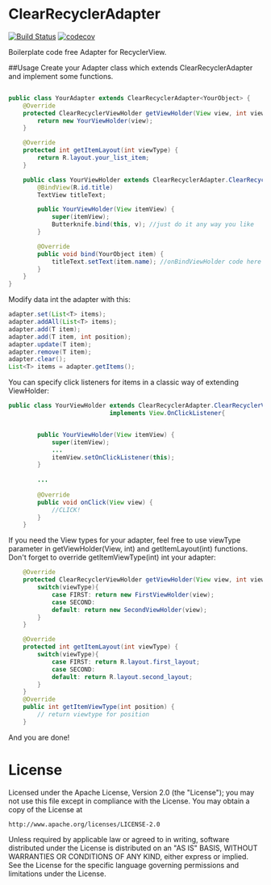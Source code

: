 # ClearRecyclerAdapter

[![Build Status](https://travis-ci.org/Prokky/ClearRecyclerAdapter.svg?branch=master)](https://travis-ci.org/Prokky/ClearRecyclerAdapter)
[![codecov](https://codecov.io/gh/Prokky/ClearRecyclerAdapter/branch/master/graph/badge.svg)](https://codecov.io/gh/Prokky/ClearRecyclerAdapter)

Boilerplate code free Adapter for RecyclerView.

##Usage
Create your Adapter class which extends ClearRecyclerAdapter and implement some functions.
```java

public class YourAdapter extends ClearRecyclerAdapter<YourObject> {
    @Override
    protected ClearRecyclerViewHolder getViewHolder(View view, int viewType) {
        return new YourViewHolder(view);
    }

    @Override
    protected int getItemLayout(int viewType) {
        return R.layout.your_list_item;
    }

    public class YourViewHolder extends ClearRecyclerAdapter.ClearRecyclerViewHolder<YourObject> {
        @BindView(R.id.title)
        TextView titleText;

        public YourViewHolder(View itemView) {
            super(itemView);
            Butterknife.bind(this, v); //just do it any way you like
        }

        @Override
        public void bind(YourObject item) {
            titleText.setText(item.name); //onBindViewHolder code here
        }
    }
}
```

Modify data int the adapter with this:
```java
adapter.set(List<T> items);
adapter.addAll(List<T> items);
adapter.add(T item);
adapter.add(T item, int position);
adapter.update(T item);
adapter.remove(T item);
adapter.clear();
List<T> items = adapter.getItems();
```

You can specify click listeners for items in a classic way of extending ViewHolder:
```java
public class YourViewHolder extends ClearRecyclerAdapter.ClearRecyclerViewHolder<YourObject> 
                            implements View.OnClickListener{


        public YourViewHolder(View itemView) {
            super(itemView);
            ...
            itemView.setOnClickListener(this);
        }
        
        ...
        
        @Override
        public void onClick(View view) {
            //CLICK!
        }
    }
```

If you need the View types for your adapter, feel free to use viewType parameter in getViewHolder(View, int) and getItemLayout(int) functions. Don't forget to override getItemViewType(int) int your adapter:
```java
    @Override
    protected ClearRecyclerViewHolder getViewHolder(View view, int viewType) {
        switch(viewType){
            case FIRST: return new FirstViewHolder(view);
            case SECOND:
            default: return new SecondViewHolder(view);
        }
    }

    @Override
    protected int getItemLayout(int viewType) {
        switch(viewType){
            case FIRST: return R.layout.first_layout;
            case SECOND:
            default: return R.layout.second_layout;
        }
    }
    @Override
    public int getItemViewType(int position) {
        // return viewtype for position
    }
```

And you are done!

# License

Licensed under the Apache License, Version 2.0 (the "License");
you may not use this file except in compliance with the License.
You may obtain a copy of the License at

    http://www.apache.org/licenses/LICENSE-2.0

Unless required by applicable law or agreed to in writing, software
distributed under the License is distributed on an "AS IS" BASIS,
WITHOUT WARRANTIES OR CONDITIONS OF ANY KIND, either express or implied.
See the License for the specific language governing permissions and
limitations under the License.
